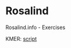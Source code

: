 # Rosalind
Rosalind.info - Exercises

KMER: [script](github.com/Mass23/Rosalind/blob/master/kmer_composition.py)

